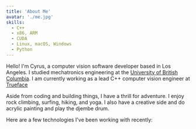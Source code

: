 ```yaml
---
title: 'About Me'
avatar: './me.jpg'
skills:
  - C++
  - x86, ARM
  - CUDA
  - Linux, macOS, Windows
  - Python
---
```


Hello! I'm Cyrus, a computer vision software developer based in Los Angeles. I studied mechatronics engineering at the [University of British Columbia](https://mech.ubc.ca/undergraduate/curriculum/program-options/mechatronics/).
I am currently working as a lead C++ computer vision engineer at [Trueface](https://www.trueface.ai/)

Aside from coding and building things, I have a thrill for adventure. I enjoy rock climbing, surfing, hiking, and yoga. 
I also have a creative side and do acrylic painting and play the djembe drum.

Here are a few technologies I've been working with recently:
